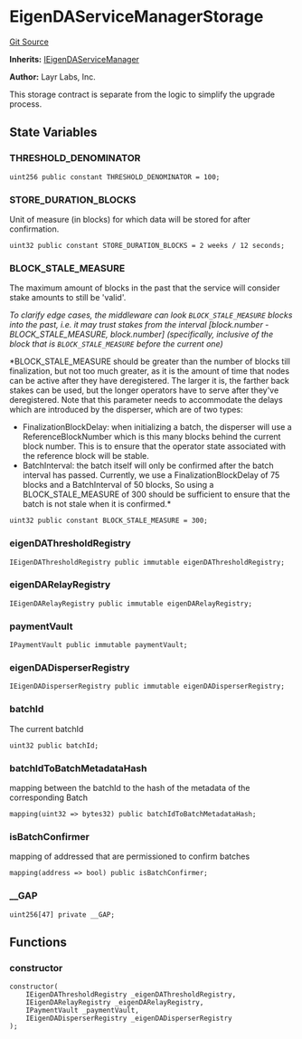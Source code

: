 # EigenDAServiceManagerStorage
[Git Source](https://github.com/Layr-Labs/eigenda/blob/538f0525d9ff112a8ba32701edaf2860a0ad7306/src/core/EigenDAServiceManagerStorage.sol)

**Inherits:**
[IEigenDAServiceManager](/src/interfaces/IEigenDAServiceManager.sol/interface.IEigenDAServiceManager.md)

**Author:**
Layr Labs, Inc.

This storage contract is separate from the logic to simplify the upgrade process.


## State Variables
### THRESHOLD_DENOMINATOR

```solidity
uint256 public constant THRESHOLD_DENOMINATOR = 100;
```


### STORE_DURATION_BLOCKS
Unit of measure (in blocks) for which data will be stored for after confirmation.


```solidity
uint32 public constant STORE_DURATION_BLOCKS = 2 weeks / 12 seconds;
```


### BLOCK_STALE_MEASURE
The maximum amount of blocks in the past that the service will consider stake amounts to still be 'valid'.

*To clarify edge cases, the middleware can look `BLOCK_STALE_MEASURE` blocks into the past, i.e. it may trust stakes from the interval
[block.number - BLOCK_STALE_MEASURE, block.number] (specifically, *inclusive* of the block that is `BLOCK_STALE_MEASURE` before the current one)*

*BLOCK_STALE_MEASURE should be greater than the number of blocks till finalization, but not too much greater, as it is the amount of
time that nodes can be active after they have deregistered. The larger it is, the farther back stakes can be used, but the longer operators
have to serve after they've deregistered.
Note that this parameter needs to accommodate the delays which are introduced by the disperser, which are of two types:
- FinalizationBlockDelay: when initializing a batch, the disperser will use a ReferenceBlockNumber which is this many
blocks behind the current block number. This is to ensure that the operator state associated with the reference block
will be stable.
- BatchInterval: the batch itself will only be confirmed after the batch interval has passed.
Currently, we use a FinalizationBlockDelay of 75 blocks and a BatchInterval of 50 blocks,
So using a BLOCK_STALE_MEASURE of 300 should be sufficient to ensure that the batch is not
stale when it is confirmed.*


```solidity
uint32 public constant BLOCK_STALE_MEASURE = 300;
```


### eigenDAThresholdRegistry

```solidity
IEigenDAThresholdRegistry public immutable eigenDAThresholdRegistry;
```


### eigenDARelayRegistry

```solidity
IEigenDARelayRegistry public immutable eigenDARelayRegistry;
```


### paymentVault

```solidity
IPaymentVault public immutable paymentVault;
```


### eigenDADisperserRegistry

```solidity
IEigenDADisperserRegistry public immutable eigenDADisperserRegistry;
```


### batchId
The current batchId


```solidity
uint32 public batchId;
```


### batchIdToBatchMetadataHash
mapping between the batchId to the hash of the metadata of the corresponding Batch


```solidity
mapping(uint32 => bytes32) public batchIdToBatchMetadataHash;
```


### isBatchConfirmer
mapping of addressed that are permissioned to confirm batches


```solidity
mapping(address => bool) public isBatchConfirmer;
```


### __GAP

```solidity
uint256[47] private __GAP;
```


## Functions
### constructor


```solidity
constructor(
    IEigenDAThresholdRegistry _eigenDAThresholdRegistry,
    IEigenDARelayRegistry _eigenDARelayRegistry,
    IPaymentVault _paymentVault,
    IEigenDADisperserRegistry _eigenDADisperserRegistry
);
```

